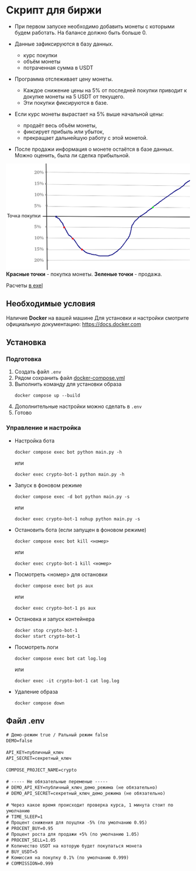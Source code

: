 # Скрипт для биржи
- При первом запуске необходимо добавить монеты с которыми будем работать. На балансе должно быть больше 0.

- Данные зафиксируются в базу данных.

    - курс покупки
    - объём монеты
    - потраченная сумма в USDT

- Программа отслеживает цену монеты.

    - Каждое снижение цены на 5% от последней покупки приводит к докупке монеты на 5 USDT от текущего.
    - Эти покупки фиксируются в базе.

- Если курс монеты вырастает на 5% выше начальной цены:

    - продаёт весь объём монеты,
    - фиксирует прибыль или убыток,
    - прекращает дальнейшую работу с этой монетой.

- После продажи информация о монете остаётся в базе данных. Можно оценить, была ли сделка прибыльной.

![График](info.png)
**Красные точки** - покупка монеты. **Зеленые точки** - продажа.

Расчеты [в exel](/calculations.xlsx)

## Необходимые условия
Наличие **Docker** на вашей машине
Для установки и настройки смотрите официальную документацию: https://docs.docker.com


## Установка
### Подготовка

1. Создать файл `.env`
2. Рядом сохранить файл [docker-compose.yml](/docker-compose.yml)
3. Выполнить команду для установки образа
    ```
    docker compose up --build
    ```
4. Дополнительные настройки можно сделать в `.env`
5. Готово

### Управление и настройка

- Настройка бота 
    ```
    docker compose exec bot python main.py -h
    ```
    или
    ```
    docker exec crypto-bot-1 python main.py -h
    ```

- Запуск в фоновом режиме
    ```
    docker compose exec -d bot python main.py -s
    ```
    или
    ```
    docker exec crypto-bot-1 nohup python main.py -s
    ```

- Остановить бота (если запущен в фоновом режиме)
    ```
    docker compose exec bot kill <номер>
    ```
    или
    ```
    docker exec crypto-bot-1 kill <номер>
    ```

- Посмотреть <номер> для остановки
    ```
    docker compose exec bot ps aux
    ```
    или
    ```
    docker exec crypto-bot-1 ps aux
    ```

- Остановка и запуск контейнера
    ```
    docker stop crypto-bot-1
    docker start crypto-bot-1
    ```
- Посмотреть логи

    ```
    docker compose exec bot cat log.log
    ```
    или
    ```
    docker exec -it crypto-bot-1 cat log.log
    ```

- Удаление образа
    ```
    docker compose down
    ```
## Файл .env
```
# Демо-режим true / Ральный режим false
DEMO=false

API_KEY=публичный_ключ
API_SECRET=секретный_ключ

COMPOSE_PROJECT_NAME=crypto

# ----- Не обязательные переменые -----
# DEMO_API_KEY=публичный_ключ_демо_режима (не обязательно)
# DEMO_API_SECRET=секретный_ключ_демо_режима (не обязательно)

# Через какое время происходит проверка курса, 1 минута стоит по умолчанию
# TIME_SLEEP=1
# Процент снижения для поуцпки -5% (по умолчанию 0.95)
# PROCENT_BUY=0.95
# Процент роста для продажи +5% (по умолчанию 1.05)
# PROCENT_SELL=1.05
# Количество USDT на которую будет покупаться монета
# BUY_USDT=5
# Комиссия на покупку 0.1% (по умолчанию 0.999)
# COMMISSION=0.999
```